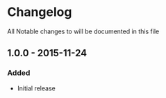 # Changelog

All Notable changes to will be documented in this file

## 1.0.0 - 2015-11-24
### Added
- Initial release

